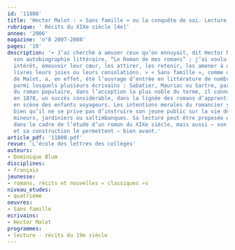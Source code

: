 ```yaml
---
id: '11808'
title: 'Hector Malot : « Sans famille » ou la conquête de soi. Lecture cursive'
rubrique: ' Récits du XIXe siècle [4e]'
annee: '2006'
magazine: 'n°8 2007-2008'
pages: '10'
description: '« J’ai cherché à amuser ceux qu’on ennuyait, dit Hector Malot dans
  son autobiographie littéraire, “Le Roman de mes romans” ; j’ai voulu provoquer leur
  intérêt, émouvoir leur cœur, les attirer, les retenir, les amener à demander aux
  livres leurs joies ou leurs consolations. » « Sans famille », comme d’autres titres
  de Malot, a, en effet, été l’ouvrage d’entrée en littérature de nombreux lecteurs,
  parmi lesquels plusieurs écrivains : Sabatier, Mauriac ou Sartre, par exemple… Archétype
  du roman populaire, dans l’acception la plus noble du terme, il connut dès sa publication,
  en 1878, un succès considérable, dans la lignée des romans d’apprentissage mettant
  en scène des enfants voyageurs. Les intentions morales du romancier y restent discrètes,
  bien qu’il ne se prive pas d’instruire son jeune public sur la vie des paysans,
  mineurs, jardiniers ou saltimbanques. Sa lecture peut être proposée en quatrième
  dans le cadre de l’étude d’un roman du XIXe siècle, mais aussi – son style limpide
  et sa construction le permettent – bien avant.'
article_pdf: '11808.pdf'
revue: 'L’école des lettres des collèges'
auteurs:
- Dominique Blum
disciplines:
- français
jeunesse:
- romans, récits et nouvelles « classiques »s
niveau_etudes:
- quatrième
oeuvres:
- Sans famille
ecrivains:
- Hector Malot
programmes:
- lecture - récits du 19e siècle
---
```


